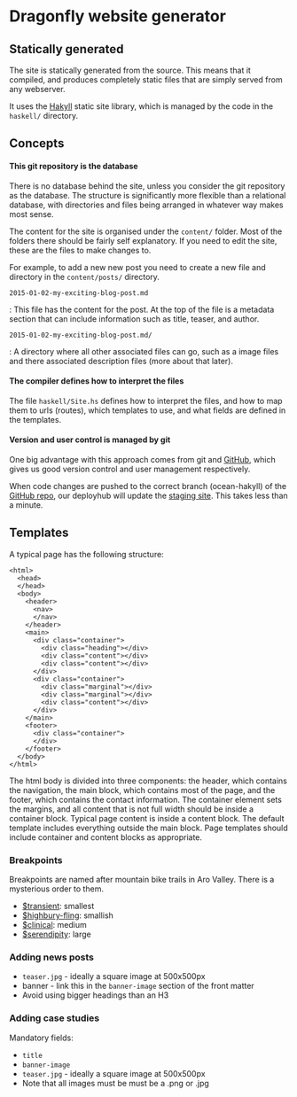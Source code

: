 # Dragonfly website generator

## Statically generated

The site is statically generated from the source. This means that it compiled,
and produces completely static files that are simply served from any webserver. 

It uses the [Hakyll](http://jaspervdj.be/hakyll/index.html) static site library,
which is managed by the code in the `haskell/` directory. 

## Concepts

#### This git repository is the database

There is no database behind the site, unless you consider the git repository as
the database. The structure is significantly more flexible than a relational
database, with directories and files being arranged in whatever way makes most
sense.

The content for the site is organised under the `content/` folder. Most of the
folders there should be fairly self explanatory. If you need to edit the site,
these are the files to make changes to. 

For example, to add a new new post you need to create a new file and directory
in the `content/posts/` directory.

`2015-01-02-my-exciting-blog-post.md`

:   This file has the content for the post. At the top of the file is a metadata
    section that can include information such as title, teaser, and author.

`2015-01-02-my-exciting-blog-post.md/`

:   A directory where all other associated files can go, such as a image files
    and there associated description files (more about that later).



#### The compiler defines how to interpret the files

The file `haskell/Site.hs` defines how to interpret the files, and how to map
them to urls (routes), which templates to use, and what fields are defined
in the templates.

#### Version and user control is managed by git

One big advantage with this approach comes from git and
[GitHub](https://www.github.com/dragonfly-science), which gives us good version
control and user management respectively.

When code changes are pushed to the correct branch (ocean-hakyll) of the  
[GitHub repo](https://www.github.com/dragonfly-science/website), our
deployhub will update the [staging site](https://www-staging.dragonfly.co.nz).
This takes less than a minute. 


## Templates

A typical page has the following structure:
```
<html>
  <head>
  </head>
  <body>
    <header>
      <nav>
      </nav>
    </header>
    <main>
      <div class="container">
        <div class="heading"></div>
        <div class="content"></div>
        <div class="content"></div>
      </div>
      <div class="container">
        <div class="marginal"></div>
        <div class="marginal"></div>
        <div class="content"></div>
      </div>
    </main>
    <footer>
      <div class="container">
      </div>
    </footer>
  </body>
</html>
```

The html body is divided into three components: the header, which contains the
navigation, the main block, which contains most of the page, and the footer,
which contains the contact information. The container element sets the margins, and all
content that is not full width should be inside a container block. Typical page
content is inside a content block. The default template includes everything outside
the main block. Page templates should include container and content blocks as appropriate.

### Breakpoints

Breakpoints are named after mountain bike trails in Aro Valley. There is a mysterious order to them.

  - [$transient](http://www.trailforks.com/trails/transient/): smallest
  - [$highbury-fling](http://tracks.org.nz/track/show/851): smallish
  - [$clinical](http://www.trailforks.com/trails/clinical/): medium
  - [$serendipity](http://www.trailforks.com/trails/serendipity-16954/): large

### Adding news posts

- `teaser.jpg` - ideally a square image at 500x500px
- banner - link this in the `banner-image` section of the front matter
- Avoid using bigger headings than an H3

### Adding case studies

Mandatory fields:
- `title`
- `banner-image`
- `teaser.jpg` - ideally a square image at 500x500px
- Note that all images must be must be a .png or .jpg
